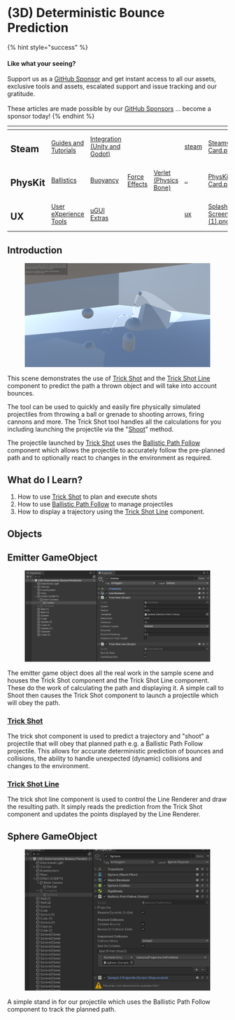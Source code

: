 # (3D) Deterministic Bounce Prediction

{% hint style="success" %}
#### Like what your seeing?

Support us as a [GitHub Sponsor](../../../become-a-sponsor/) and get instant access to all our assets, exclusive tools and assets, escalated support and issue tracking and our gratitude.\
\
These articles are made possible by our [GitHub Sponsors](../../../become-a-sponsor/) ... become a sponsor today!
{% endhint %}

<table data-view="cards"><thead><tr><th></th><th></th><th></th><th></th><th></th><th data-hidden data-card-target data-type="content-ref"></th><th data-hidden data-card-cover data-type="files"></th></tr></thead><tbody><tr><td><h2>Steam</h2></td><td><a href="../../../company/steam/">Guides and Tutorials</a></td><td><a href="../../steamworks/">Integration (Unity and Godot)</a></td><td></td><td></td><td><a href="../../../company/steam/">steam</a></td><td><a href="../../../.gitbook/assets/Steamworks Card.png">Steamworks Card.png</a></td></tr><tr><td><h2>PhysKit</h2></td><td><a href="fantasy-style-ballistic-simulation.md">Ballistics</a></td><td><a href="1-buoyancy-example.md">Buoyancy</a></td><td><a href="1-force-effect-fields.md">Force Effects</a></td><td><a href="2-verlet-spring-skinned-mesh.md">Verlet (Physics Bone)</a></td><td><a href="../">..</a></td><td><a href="../../../.gitbook/assets/PhysKit Card.png">PhysKit Card.png</a></td></tr><tr><td><h2>UX</h2></td><td><a href="../../ux/learning/core-concepts/">User eXperience Tools</a></td><td><a href="../../ux/learning/ugui-extras/">uGUI Extras</a></td><td></td><td></td><td><a href="../../ux/">ux</a></td><td><a href="../../../.gitbook/assets/Splash Screen (1).png">Splash Screen (1).png</a></td></tr></tbody></table>

## Introduction

<figure><img src="../../../.gitbook/assets/image (5).png" alt=""><figcaption></figcaption></figure>

This scene demonstrates the use of [Trick Shot](../components/trick-shot.md) and the [Trick Shot Line](../components/trick-shot-line.md) component to predict the path a thrown object and will take into account bounces.

The tool can be used to quickly and easily fire physically simulated projectiles from throwing a ball or grenade to shooting arrows, firing cannons and more. The Trick Shot tool handles all the calculations for you including launching the projectile via the "[Shoot](../components/trick-shot.md#shoot)" method.

The projectile launched by [Trick Shot](../components/trick-shot.md) uses the [Ballistic Path Follow](../components/ballistic-path-follow.md) component which allows the projectile to accurately follow the pre-planned path and to optionally react to changes in the environment as required.

## What do I Learn?

1. How to use [Trick Shot](../components/trick-shot.md) to plan and execute shots
2. How to use [Ballistic Path Follow](../components/ballistic-path-follow.md) to manage projectiles
3. How to display a trajectory using the [Trick Shot Line](../components/trick-shot-line.md) component.

## Objects

## Emitter GameObject

<figure><img src="../../../.gitbook/assets/image (6).png" alt=""><figcaption></figcaption></figure>

The emitter game object does all the real work in the sample scene and houses the Trick Shot component and the Trick Shot Line component. These do the work of calculating the path and displaying it. A simple call to Shoot then causes the Trick Shot component to launch a projectile which will obey the path.

### [Trick Shot](../components/trick-shot.md)

The trick shot component is used to predict a trajectory and "shoot" a projectile that will obey that planned path e.g. a Ballistic Path Follow projectile. This allows for accurate deterministic prediction of bounces and collisions, the ability to handle unexpected (dynamic) collisions and changes to the environment.

### [Trick Shot Line](../components/trick-shot-line.md)

The trick shot line component is used to control the Line Renderer and draw the resulting path. It simply reads the prediction from the Trick Shot component and updates the points displayed by the Line Renderer.

## Sphere GameObject

<figure><img src="../../../.gitbook/assets/image (1).png" alt=""><figcaption></figcaption></figure>

A simple stand in for our projectile which uses the Ballistic Path Follow component to track the planned path.
